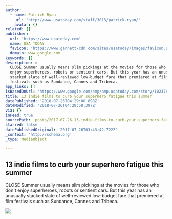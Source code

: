 ```yaml
---
author:
  - name: Patrick Ryan
    url: 'http://www.usatoday.com/staff/3813/patrick-ryan/'
    avatar: {}
related: []
publisher:
  url: 'https://www.usatoday.com'
  name: USA TODAY
  favicon: 'https://www.gannett-cdn.com/sites/usatoday/images/favicon.png'
  domain: www.google.com
keywords: []
description: >-
  CLOSE Summer usually means slim pickings at the movies for those who don't
  enjoy superheroes, robots or sentient cars. But this year has an unusually
  stacked slate of well-reviewed low-budget fare that premiered at film
  festivals such as Sundance, Cannes and Tribeca.
app_links: []
isBasedOnUrl: 'https://www.google.com/amp/amp.usatoday.com/story/102378172/'
title: 13 indie films to curb your superhero fatigue this summer
datePublished: '2018-07-26T04:29:00.898Z'
dateModified: '2018-07-26T04:28:58.397Z'
via: {}
inFeed: true
sourcePath: _posts/2017-07-26-13-indie-films-to-curb-your-superhero-fatigue-this-summer.md
starred: false
datePublishedOriginal: '2017-07-26T03:43:42.722Z'
_context: 'http://schema.org'
_type: MediaObject

---
```

<article style=""><h1>13 indie films to curb your superhero fatigue this summer</h1><p>CLOSE Summer usually means slim pickings at the movies for those who don't enjoy superheroes, robots or sentient cars. But this year has an unusually stacked slate of well-reviewed low-budget fare that premiered at film festivals such as Sundance, Cannes and Tribeca.</p><img src="https://www.gannett-cdn.com/-mm-/92f1e5bb27a69dabbc2d3be0510207f78dc2c475/c=0-48-4277-2465&amp;r=x1683&amp;c=3200x1680/local/-/media/2017/06/18/USATODAY/USATODAY/636333900025328952-2-Arlen-Suki-Waterhouse-and-Miami-Man-Jason-Momoa-.jpg" /></article>
